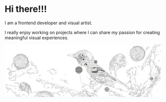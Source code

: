 <h1>Hi there!!!</h1>
<p>I am a frontend developer and visual artist. </p>
<p>I really enjoy working on projects where I can share my passion for creating <br>meaningful visual experiences.<p>

![](pajaro7.png)





<!--
**fflorezz/fflorezz** is a ✨ _special_ ✨ repository because its `README.md` (this file) appears on your GitHub profile.

Here are some ideas to get you started:

- 🔭 I’m currently working on ...
- 🌱 I’m currently learning ...
- 👯 I’m looking to collaborate on ...
- 🤔 I’m looking for help with ...
- 💬 Ask me about ...
- 📫 How to reach me: ...
- 😄 Pronouns: ...
- ⚡ Fun fact: ...
-->
